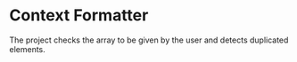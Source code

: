 # Context Formatter

The project checks the array to be given by the user and detects duplicated elements.
